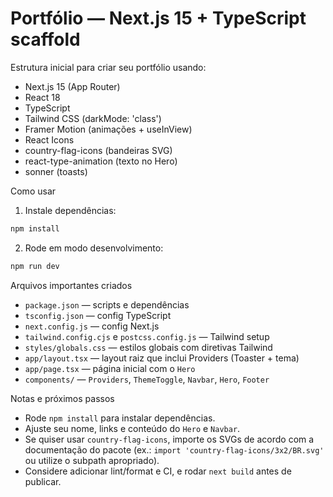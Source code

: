 # Portfólio — Next.js 15 + TypeScript scaffold

Estrutura inicial para criar seu portfólio usando:

- Next.js 15 (App Router)
- React 18
- TypeScript
- Tailwind CSS (darkMode: 'class')
- Framer Motion (animações + useInView)
- React Icons
- country-flag-icons (bandeiras SVG)
- react-type-animation (texto no Hero)
- sonner (toasts)

Como usar

1. Instale dependências:

```bash
npm install
```

2. Rode em modo desenvolvimento:

```bash
npm run dev
```

Arquivos importantes criados

- `package.json` — scripts e dependências
- `tsconfig.json` — config TypeScript
- `next.config.js` — config Next.js
- `tailwind.config.cjs` e `postcss.config.js` — Tailwind setup
- `styles/globals.css` — estilos globais com diretivas Tailwind
- `app/layout.tsx` — layout raiz que inclui Providers (Toaster + tema)
- `app/page.tsx` — página inicial com o `Hero`
- `components/` — `Providers`, `ThemeToggle`, `Navbar`, `Hero`, `Footer`

Notas e próximos passos

- Rode `npm install` para instalar dependências.
- Ajuste seu nome, links e conteúdo do `Hero` e `Navbar`.
- Se quiser usar `country-flag-icons`, importe os SVGs de acordo com a documentação do pacote (ex.: `import 'country-flag-icons/3x2/BR.svg'` ou utilize o subpath apropriado).
- Considere adicionar lint/format e CI, e rodar `next build` antes de publicar.
